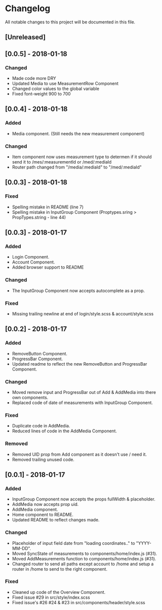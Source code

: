 # Changelog
All notable changes to this project will be documented in this file.

## [Unreleased]

## [0.0.5] - 2018-01-18
### Changed
- Made code more DRY
- Updated Media to use MeasurementRow Component
- Changed color values to the global variable
- Fixed font-weight 900 to 700

## [0.0.4] - 2018-01-18
### Added
- Media component. (Still needs the new measurement component)

### Changed
- Item component now uses measurement type to determen if it should send it to /mes/:measurementId or /med/:mediaId
- Router path changed from "/media/:mediaId" to "/med/:mediaId"

## [0.0.3] - 2018-01-18
### Fixed
- Spelling mistake in README (line 7)
- Spelling mistake in InputGroup Component (Proptypes.sring > PropTypes.string - line 44)

## [0.0.3] - 2018-01-17
### Added
- Login Component.
- Account Component.
- Added browser support to README

### Changed
- The InputGroup Component now accepts autocomplete as a prop.

### Fixed
- Missing trailing newline at end of login/style.scss & account/style.scss

## [0.0.2] - 2018-01-17
### Added
- RemoveButton Component.
- ProgressBar Component.
- Updated readme to reflect the new RemoveButton and ProgressBar Component.

### Changed
- Moved remove input and ProgressBar out of Add & AddMedia into there own components.
- Replaced code of date of measurements with InputGroup Component.

### Fixed
- Duplicate code in AddMedia.
- Reduced lines of code in the AddMedia Component.

### Removed
- Removed UID prop from Add component as it doesn't use / need it.
- Removed trailing unused code.

## [0.0.1] - 2018-01-17
### Added
- InputGroup Component now accepts the props fullWidth & placeholder.
- AddMedia now accepts prop uid.
- AddMedia component.
- Home component to README.
- Updated README to reflect changes made.

### Changed
- Placeholder of input field date from "loading coordinates.." to "YYYY-MM-DD".
- Moved SyncState of measurements to components/home/index.js (#31).
- Moved AddMeasurements function to components/home/index.js (#31).
- Changed router to send all paths except account to /home and setup a router in /home to send to the right component.

### Fixed
- Cleaned up code of the Overview Component.
- Fixed issue #29 in src/style/index.scss
- Fixed issue's #26 #24 & #23 in src/components/header/style.scss

